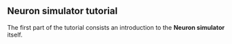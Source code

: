 ## Neuron simulator tutorial

The first part of the tutorial consists an introduction to the **Neuron simulator** itself.
